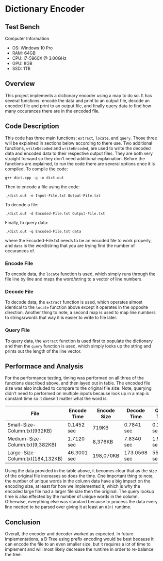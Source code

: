 # Dictionary Encoder

## Test Bench

Computer Information
- OS: Windows 10 Pro
- RAM: 64GB 
- CPU: i7-5960X @ 3.00GHz
- GPU: 8GB
- SSD: 1TB

## Overview

This project implements a dictionary encoder using a map to do so. It has several
functions: encode the data and print to an output file, decode an encoded file and print to
an output file, and finally query data to find how many occurances there are in the encoded file.

## Code Description

This code has three main functions: `extract`, `locate`, and `query`. Those three will be explained 
in sections below according to there use. Two additional functions, `writeDecoded` and `writeEncoded`, 
are used to write the decoded data and encoded data to their respective output files. They are both very 
straight forward so they don't need additional explaination. Before the functions are explained, to run the
code there are several options once it is compiled. To compile the code:

```
g++ dict.cpp -g -o dict.out
```

Then to encode a file using the code:

```
./dict.out -e Input-File.txt Output-File.txt
```

To decode a file:

```
./dict.out -d Encoded-File.txt Output-File.txt
```

Finally, to query data:

```
./dict.out -q Encoded-File.txt data
```

where the Encoded-File.txt needs to be an encoded file to work properly, and `data` is the word/string
that you are trying find the number of occurances of.

### Encode File

To encode data, the `locate` function is used, which simply runs through the file line by line
and maps the word/string to a vector of line numbers. 

### Decode File

To decode data, the `extract` function is used, which operates almost identical to the `locate` function above
except it operates in the opposite direction. Another thing to note, a second map is used to map line numbers to 
strings/words that way it is easier to write to file later.

### Query File

To query data, the `extract` function is used first to populate the dictionary and then the `query` function is used,
which simply looks up the string and prints out the length of the line vector.


## Performace and Analysis

For the performance testing, timing was performed on all three of the functions described above, and then layed out in table.
The encoded file size was also included to compare to the original file size. Note, querying didn't need to performed on multiple 
inputs because look up in a map is constant time so it doesn't matter what the word is.

| File | Encode Time | Encode Size | Decode Time | Query Time |
|----|-----|-----|-----|------|
| Small-Size-Column.txt(932KB) | 0.1452 sec | 719KB | 0.7841 sec | 0.1500 sec | 
| Medium-Size-Column.txt(9,382KB) | 1.7120 sec | 8,376KB | 7.8340 sec | 1.9217 sec |
| Large-Size-Column.txt(184,132KB) | 46.3001 sec | 198,070KB | 173.0568 sec | 55.2473 sec |

Using the data provided in the table above, it becomes clear that as the size of the original file increases so does the time.
One important thing to note, the number of unique words in the column data have a big impact on the encoding size, at least for
how we implemented it, which is why the encoded large file had a larger file size then the original. The query lookup time is
also effected by the number of unique words in the column. Otherwise, everything else was standard because to process the data
every line needed to be parsed over giving it at least an `O(n)` runtime. 

## Conclusion

Overall, the encoder and decoder worked as expected. In future implementations, a B-Tree using prefix encoding would be best because it can encode the file to an even smaller size, but it requires a lot of time to implement and will most likely decrease the runtime in order to re-balance the tree.
